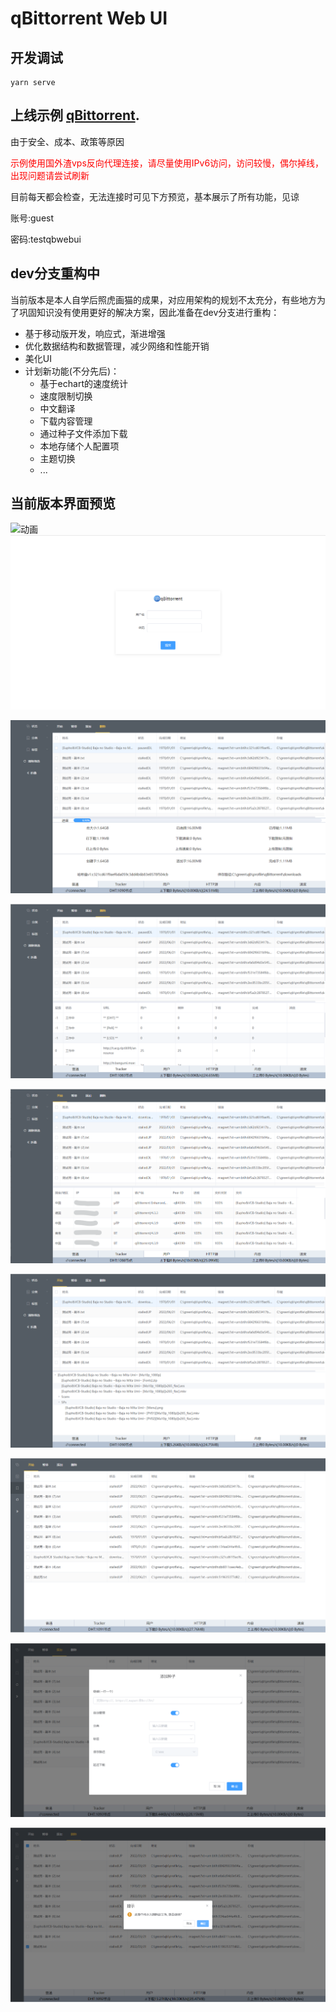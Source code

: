 # qBittorrent Web UI

## 开发调试

```
yarn serve
```

## 上线示例 [qBittorrent](https://qb.xiezi08.ink/).

由于安全、成本、政策等原因

<font color=red>示例使用国外渣vps反向代理连接，请尽量使用IPv6访问，访问较慢，偶尔掉线，出现问题请尝试刷新</font>

目前每天都会检查，无法连接时可见下方预览，基本展示了所有功能，见谅

账号:guest

密码:testqbwebui

## dev分支重构中

当前版本是本人自学后照虎画猫的成果，对应用架构的规划不太充分，有些地方为了巩固知识没有使用更好的解决方案，因此准备在dev分支进行重构：

- 基于移动版开发，响应式，渐进增强
- 优化数据结构和数据管理，减少网络和性能开销
- 美化UI
- 计划新功能(不分先后)：
  - 基于echart的速度统计
  - 速度限制切换
  - 中文翻译
  - 下载内容管理
  - 通过种子文件添加下载
  - 本地存储个人配置项
  - 主题切换
  - ...

## 当前版本界面预览

![动画](preview/README/动画.gif)![image-20220621170723211](preview/README/image-20220621170723211-16558077657981.png)

![image-20220621165810461](preview/README/image-20220621165814123.png)

![image-20220621165810461](preview/README/image-20220621165810461.png)

![image-20220621170020500](preview/README/image-20220621170020500.png)

![image-20220621165850102](preview/README/image-20220621165850102.png)

![image-20220621170531047](preview/README/image-20220621170531047.png)

![image-20220621170557602](preview/README/image-20220621170557602.png)

![image-20220621170630405](preview/README/image-20220621170630405.png)